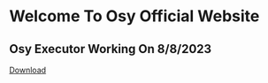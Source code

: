 # Welcome To Osy Official Website
## Osy Executor Working On 8/8/2023
[Download](https://link-hub.net/854704/download-osy-executor)
